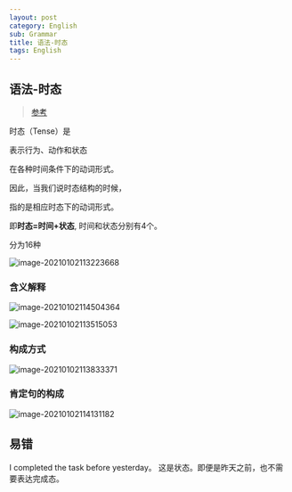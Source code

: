 ```yaml
---
layout: post
category: English
sub: Grammar
title: 语法-时态
tags: English
---
```


## 语法-时态

> [参考](https://wenku.baidu.com/view/d553f90b4a7302768e9939af.html)

时态（Tense）是

表示行为、动作和状态

在各种时间条件下的动词形式。

因此，当我们说时态结构的时候，

指的是相应时态下的动词形式。



即**时态=时间+状态**, 时间和状态分别有4个。



分为16种

![image-20210102113223668](https://cdn.jsdelivr.net/gh/mafulong/mdPic@vv1/v1/120.png)

### 含义解释

![image-20210102114504364](https://cdn.jsdelivr.net/gh/mafulong/mdPic@vv1/v1/101.png)

![image-20210102113515053](https://cdn.jsdelivr.net/gh/mafulong/mdPic@vv1/v1/16.png)

### 构成方式

![image-20210102113833371](https://cdn.jsdelivr.net/gh/mafulong/mdPic@vv2/v2/43.png)

### 肯定句的构成

![image-20210102114131182](https://cdn.jsdelivr.net/gh/mafulong/mdPic@vv2/v2/25.png)

## 易错

I completed the task before yesterday。 这是状态。即便是昨天之前，也不需要表达完成态。